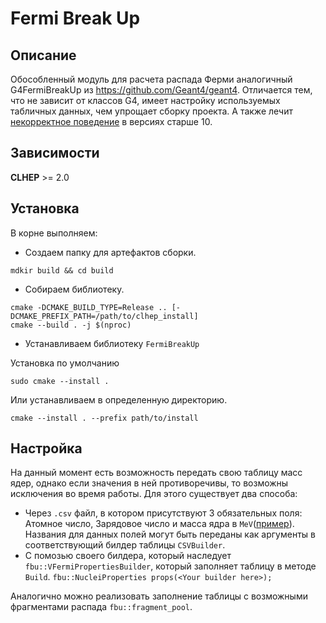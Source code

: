 # Fermi Break Up

## Описание

Обособленный модуль для расчета распада Ферми аналогичный G4FermiBreakUp из https://github.com/Geant4/geant4.
Отличается тем, что не зависит от классов G4, имеет настройку используемых табличных данных, чем упрощает сборку проекта. А также лечит [некорректное поведение](https://geant4-forum.web.cern.ch/t/strange-results-of-g4fermibreakup-in-v10-4/3137) в версиях старше 10.

## Зависимости

**CLHEP** >= 2.0

## Установка

В корне выполняем:

- Создаем папку для артефактов сборки.

```shell
mdkir build && cd build
```

- Собираем библиотеку.

```shell
cmake -DCMAKE_BUILD_TYPE=Release .. [-DCMAKE_PREFIX_PATH=/path/to/clhep_install]
cmake --build . -j $(nproc)
```

- Устанавливаем библиотеку `FermiBreakUp`

Установка по умолчанию

```shell
sudo cmake --install .
```

Или устанавливаем в определенную директорию.

```shell
cmake --install . --prefix path/to/install
```

## Настройка

На данный момент есть возможность передать свою таблицу масс ядер, однако если значения в ней противоречивы, то возможны исключения во время работы.
Для этого существует два способа:

- Через `.csv` файл, в котором присутствуют 3 обязательных поля: Атомное число, Зарядовое число и масса ядра в `MeV`([пример](tests/data/small_nuclei_data.csb)). Названия для данных полей могут быть переданы как аргументы в соответствующий билдер таблицы `CSVBuilder`.
- С помозью своего билдера, который наследует `fbu::VFermiPropertiesBuilder`, который заполняет таблицу в методе `Build`. `fbu::NucleiProperties props(<Your builder here>);`

Аналогично можно реализовать заполнение таблицы с возможными фрагментами распада `fbu::fragment_pool`.

